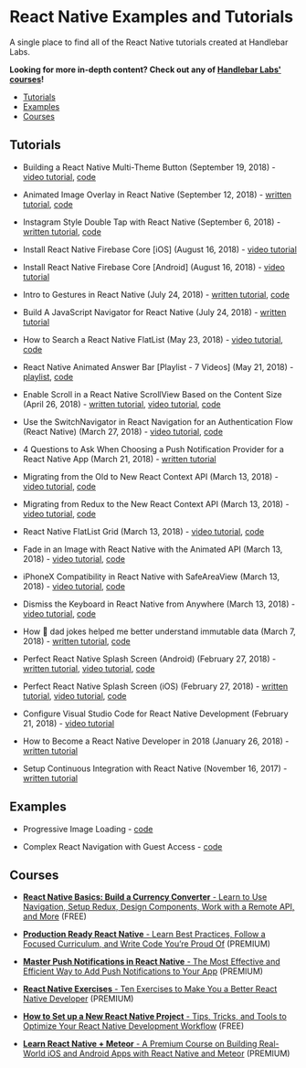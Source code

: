 # React Native Examples and Tutorials

A single place to find all of the React Native tutorials created at Handlebar Labs.

**Looking for more in-depth content? Check out any of [Handlebar Labs' courses](https://learn.handlebarlabs.com/courses)!**

* [Tutorials](#tutorials)
* [Examples](#examples)
* [Courses](#courses)

## Tutorials

* Building a React Native Multi-Theme Button (September 19, 2018) - [video tutorial](https://youtu.be/UUcaqUUeHWE), [code](https://github.com/HandlebarLabs/react-native-examples-and-tutorials/tree/master/tutorials/multi-theme-button)

* Animated Image Overlay in React Native (September 12, 2018) - [written tutorial](https://medium.com/@spencer_carli/animated-image-overlay-in-react-native-9b8dd22a9c6e), [code](https://github.com/HandlebarLabs/react-native-examples-and-tutorials/tree/master/tutorials/instagram-style-animated-image-overlays)

* Instagram Style Double Tap with React Native (September 6, 2018) - [written tutorial](https://medium.com/handlebar-labs/instagram-style-double-tap-with-react-native-49e757f68de), [code](https://github.com/HandlebarLabs/react-native-examples-and-tutorials/tree/master/tutorials/instagram-style-double-tap)

* Install React Native Firebase Core [iOS] (August 16, 2018) - [video tutorial](https://www.youtube.com/watch?v=qiOGMcX6Xtw)

* Install React Native Firebase Core [Android] (August 16, 2018) - [video tutorial](https://www.youtube.com/watch?v=_7iKm233n_M)

* Intro to Gestures in React Native (July 24, 2018) - [written tutorial](https://medium.com/handlebar-labs/intro-to-gestures-in-react-native-e9b63dd3305), [code](https://snack.expo.io/@spencercarli/basic-javascript-navigator-example)

* Build A JavaScript Navigator for React Native (July 24, 2018) - [written tutorial](https://www.fullstackreact.com/articles/build-your-own-javascript-navigator-for-react-native/)

* How to Search a React Native FlatList (May 23, 2018) - [video tutorial](https://www.youtube.com/watch?v=b5P6LIjQZEU), [code](https://github.com/spencercarli/searchable-react-native-flatlist/tree/finished)

* React Native Animated Answer Bar [Playlist - 7 Videos] (May 21, 2018) - [playlist](https://www.youtube.com/watch?v=LPieikcEMN0&list=PLG02JlJZbKbvWvjVhbjTq1IRg7Q3A1667), [code](https://github.com/HandlebarLabs/react-native-animated-answer-bar)

* Enable Scroll in a React Native ScrollView Based on the Content Size (April 26, 2018) - [written tutorial](https://medium.com/@spencer_carli/enable-scroll-in-a-react-native-scrollview-based-on-the-content-size-87430ccf319b), [video tutorial](https://www.youtube.com/watch?v=riWf6CtFkUA), [code](https://github.com/spencercarli/react-native-dynamic-scrollview)

* Use the SwitchNavigator in React Navigation for an Authentication Flow (React Native) (March 27, 2018) - [video tutorial](https://www.youtube.com/watch?v=L0ZsVjh2zBo), [code](https://github.com/spencercarli/react-navigation-auth-flow/tree/finished-code)

* 4 Questions to Ask When Choosing a Push Notification Provider for a React Native App (March 21, 2018) - [written tutorial](https://medium.com/handlebar-labs/4-questions-to-ask-when-choosing-a-push-notification-provider-for-a-react-native-app-fc0949eebc40)

* Migrating from the Old to New React Context API (March 13, 2018) - [video tutorial](https://www.youtube.com/watch?v=pfHk-k0R48A), [code](https://github.com/HandlebarLabs/currency-converter-starter/compare/dfd226dee89d2aa723470b567fab3a957e294822...6c51edf0d2984002f89585482aa15bdba826a59d)

* Migrating from Redux to the New React Context API (March 13, 2018) - [video tutorial](https://www.youtube.com/watch?v=ISgz8F9z0aM), [code](https://github.com/HandlebarLabs/currency-converter-starter/compare/e96b8b31529291029ce56d9cd1dab352a4a09102...dfd226dee89d2aa723470b567fab3a957e294822)

* React Native FlatList Grid (March 13, 2018) - [video tutorial](https://www.youtube.com/watch?v=8wv0kjsirso), [code](https://snack.expo.io/@spencercarli/react-native-flatlist-grid)

* Fade in an Image with React Native with the Animated API (March 13, 2018) - [video tutorial](https://www.youtube.com/watch?v=vzPmI0GCDPM), [code](https://snack.expo.io/@spencercarli/fade-in-an-image-with-react-native-with-the-animated-api)

* iPhoneX Compatibility in React Native with SafeAreaView (March 13, 2018) - [video tutorial](https://www.youtube.com/watch?v=C5gMteV-4-Y), [code](https://snack.expo.io/@spencercarli/iphonex-compatibility-in-react-native-with-safeareaview)

* Dismiss the Keyboard in React Native from Anywhere (March 13, 2018) - [video tutorial](https://www.youtube.com/watch?v=z_FVCeWloig), [code](https://snack.expo.io/@spencercarli/dismiss-the-keyboard-in-react-native-from-anywhere)

* How 💩 dad jokes helped me better understand immutable data (March 7, 2018) - [written tutorial](https://medium.com/handlebar-labs/how-dad-jokes-helped-me-better-understand-immutable-data-d4256a0d4eea), [code](https://snack.expo.io/B1N7JqT_G)

* Perfect React Native Splash Screen (Android) (February 27, 2018) - [written tutorial](https://medium.com/handlebar-labs/how-to-add-a-splash-screen-to-a-react-native-app-ios-and-android-30a3cec835ae), [video tutorial](https://www.youtube.com/watch?v=yFrx8HZlNtI), [code](https://github.com/spencercarli/react-native-splash-screen-demo)

* Perfect React Native Splash Screen (iOS) (February 27, 2018) - [written tutorial](https://medium.com/handlebar-labs/how-to-add-a-splash-screen-to-a-react-native-app-ios-and-android-30a3cec835ae), [video tutorial](https://www.youtube.com/watch?v=H0CC1UsvjDQ), [code](https://github.com/spencercarli/react-native-splash-screen-demo)

* Configure Visual Studio Code for React Native Development (February 21, 2018) - [video tutorial](https://www.youtube.com/watch?v=_srHOd6EFQ0&t=20s)

* How to Become a React Native Developer in 2018 (January 26, 2018) - [written tutorial](https://hackernoon.com/how-to-become-a-react-native-developer-in-2018-d9bc85e1d91f)

* Setup Continuous Integration with React Native (November 16, 2017) - [written tutorial](https://medium.com/react-native-training/setup-continuous-integration-with-react-native-50ad2f6145f4)

## Examples

* Progressive Image Loading - [code](https://github.com/HandlebarLabs/react-native-examples-and-tutorials/tree/master/examples/progressive-image-loading)

* Complex React Navigation with Guest Access - [code](https://github.com/HandlebarLabs/react-native-examples-and-tutorials/tree/master/examples/complex-react-nav-with-guest-access)

## Courses

* [**React Native Basics: Build a Currency Converter** - Learn to Use Navigation, Setup Redux, Design Components, Work with a Remote API, and More](https://learn.handlebarlabs.com/p/react-native-basics-build-a-currency-converter) (FREE)

* [**Production Ready React Native** - Learn Best Practices, Follow a Focused Curriculum, and Write Code You’re Proud Of](https://learn.handlebarlabs.com/p/learn-to-send-react-native-apps-to-production) (PREMIUM)

* [**Master Push Notifications in React Native** - The Most Effective and Efficient Way to Add Push Notifications to Your App](https://learn.handlebarlabs.com/p/master-push-notifications-in-react-native) (PREMIUM)

* [**React Native Exercises** - Ten Exercises to Make You a Better React Native Developer](https://learn.handlebarlabs.com/p/react-native-exercises ) (PREMIUM)

* [**How to Set up a New React Native Project** - Tips, Tricks, and Tools to Optimize Your React Native Development Workflow](https://learn.handlebarlabs.com/p/react-native-exercises ) (FREE)

* [**Learn React Native + Meteor** - A Premium Course on Building Real-World iOS and Android Apps with React Native and Meteor](https://learn.handlebarlabs.com/p/react-native-meteor) (PREMIUM)
